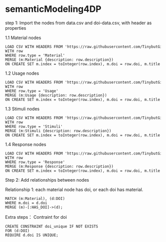 # semanticModeling4DP

step 1: Import the nodes from data.csv and doi-data.csv, with header as properties

1.1 Material nodes

	LOAD CSV WITH HEADERS FROM 'https://raw.githubusercontent.com/TinybutGiant/semanticModeling4DP/main/data.csv' AS row
	WITH row
	WHERE row.type = 'Material'
	MERGE (m:Material {description: row.description})
	ON CREATE SET m.index = toInteger(row.index), m.doi = row.doi, m.title = row.title;

1.2 Usage nodes

	LOAD CSV WITH HEADERS FROM 'https://raw.githubusercontent.com/TinybutGiant/semanticModeling4DP/main/data.csv' AS row
	WITH row
	WHERE row.type = 'Usage'
	MERGE (m:Usage {description: row.description})
	ON CREATE SET m.index = toInteger(row.index), m.doi = row.doi, m.title = row.title;

 1.3 Stimuli nodes

	LOAD CSV WITH HEADERS FROM 'https://raw.githubusercontent.com/TinybutGiant/semanticModeling4DP/main/data.csv' AS row
	WITH row
	WHERE row.type = 'Stimuli'
	MERGE (m:Stimuli {description: row.description})
	ON CREATE SET m.index = toInteger(row.index), m.doi = row.doi, m.title = row.title;

1.4 Response nodes

	LOAD CSV WITH HEADERS FROM 'https://raw.githubusercontent.com/TinybutGiant/semanticModeling4DP/main/data.csv' AS row
	WITH row
	WHERE row.type = 'Response'
	MERGE (m:Response {description: row.description})
	ON CREATE SET m.index = toInteger(row.index), m.doi = row.doi, m.title = row.title;

Step 2: Add relationships between nodes

Relationship 1: each material node has doi, or each doi has material. 
	
 	MATCH (m:Material), (d:DOI)
	WHERE m.doi = d.doi
	MERGE (m)-[:HAS_DOI]->(d);





Extra steps： Contraint for doi
	
 	CREATE CONSTRAINT doi_unique IF NOT EXISTS
	FOR (d:DOI)
	REQUIRE d.doi IS UNIQUE;

